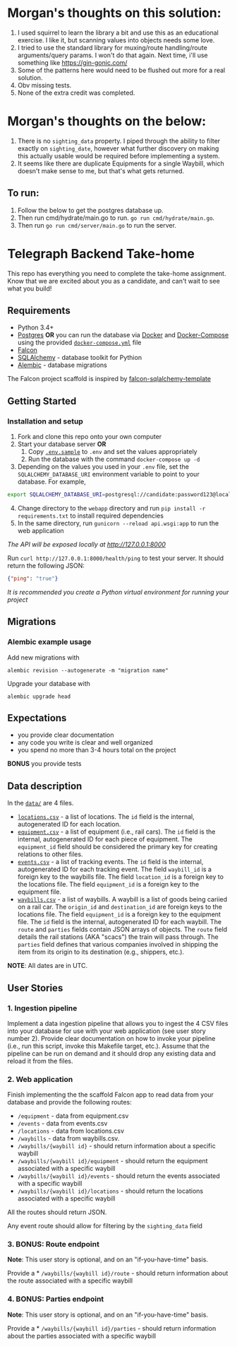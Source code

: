 # Morgan's thoughts on this solution:
1. I used squirrel to learn the library a bit and use this as an educational exercise. I like it, but scanning values into objects needs some love.
2. I tried to use the standard library for muxing/route handling/route arguments/query params. I won't do that again. Next time, i'll use something like https://gin-gonic.com/
3. Some of the patterns here would need to be flushed out more for a real solution.
4. Obv missing tests.
5. None of the extra credit was completed.

# Morgan's thoughts on the below:
1. There is no `sighting_data` property. I piped through the ability to filter exactly on `sighting_date`, however what further discovery on making this actually usable would be required before implementing a system.
2. It seems like there are duplicate Equipments for a single Waybill, which doesn't make sense to me, but that's what gets returned.

## To run:
1. Follow the below to get the postgres database up. 
2. Then run cmd/hydrate/main.go to run. `go run cmd/hydrate/main.go`. 
3. Then run `go run cmd/server/main.go` to run the server. 

# Telegraph Backend Take-home

This repo has everything you need to complete the take-home assignment. Know that we are excited about you as a candidate, and can't wait to see what you build!

## Requirements

- Python 3.4+
- [Postgres](https://www.postgresql.org) **OR** you can run the database via [Docker](https://www.docker.com) and [Docker-Compose](https://docs.docker.com/compose/) using the provided [`docker-compose.yml`](./docker-compose.yml) file
- [Falcon](https://falcon.readthedocs.io/en/stable/)
- [SQLAlchemy](https://www.sqlalchemy.org) - database toolkit for Pythion
- [Alembic](https://alembic.sqlalchemy.org/en/latest/) - database migrations

The Falcon project scaffold is inspired by [falcon-sqlalchemy-template](https://github.com/tomlaszczuk/falcon-sqlalchemy-template)

## Getting Started

### Installation and setup

1. Fork and clone this repo onto your own computer
2. Start your database server
    **OR**
    1. Copy [`.env.sample`](./.env.sample) to `.env` and set the values appropriately
    2. Run the database with the command `docker-compose up -d`
3. Depending on the values you used in your `.env` file, set the `SQLALCHEMY_DATABASE_URI` environment variable to point to your database. For example,
  ```bash
  export SQLALCHEMY_DATABASE_URI=postgresql://candidate:password123@localhost:5432/takehome
  ``` 
4. Change directory to the `webapp` directory and run `pip install -r requirements.txt` to install required dependencies
5. In the same directory, run `gunicorn --reload api.wsgi:app` to run the web application

*The API will be exposed locally at http://127.0.0.1:8000*

Run `curl http://127.0.0.1:8000/health/ping` to test your server. It should return the following JSON:

```json
{"ping": "true"}
```

*It is recommended you create a Python virtual environment for running your project*

## Migrations

### Alembic example usage 
Add new migrations with

```
alembic revision --autogenerate -m "migration name"
```

Upgrade your database with

```
alembic upgrade head
```

## Expectations

* you provide clear documentation
* any code you write is clear and well organized
* you spend no more than 3-4 hours total on the project

**BONUS** you provide tests

## Data description

In the [`data/`](./data) are 4 files.

- [`locations.csv`](./data/locations.csv) - a list of locations. The `id` field is the internal, autogenerated ID for each location. 
- [`equipment.csv`](./data/equipment.csv) - a list of equipment (i.e., rail cars). The `id` field is the internal, autogenerated ID for each piece of equipment. The `equipment_id` field should be considered the primary key for creating relations to other files.
- [`events.csv`](./data/events.csv) - a list of tracking events. The `id` field is the internal, autogenerated ID for each tracking event. The field `waybill_id` is a foreign key to the waybills file. The field `location_id` is a foreign key to the locations file. The field `equipment_id` is a foreign key to the equipment file.
- [`waybills.csv`](./data/waybills.csv) - a list of waybills. A waybill is a list of goods being cariied on a rail car. The `origin_id` and `destination_id` are foreign keys to the locations file. The field `equipment_id` is a foreign key to the equipment file. The `id` field is the internal, autogenerated ID for each waybill. The `route` and `parties` fields contain JSON arrays of objects. The `route` field details the rail stations (AKA "scacs") the train will pass through. The `parties` field defines that various companies involved in shipping the item from its origin to its destination (e.g., shippers, etc.).

**NOTE**: All dates are in UTC.

## User Stories


### 1. Ingestion pipeline

Implement a data ingestion pipeline that allows you to ingest the 4 CSV files into your database for use with your web application (see user story number 2). Provide clear documentation on how to invoke your pipeline (i.e., run this script, invoke this Makefile target, etc.). Assume that the pipeline can be run on demand and it should drop any existing data and reload it from the files.

### 2. Web application

Finish implementing the the scaffold Falcon app to read data from your database and provide the following routes:

* `/equipment` - data from equipment.csv
* `/events` - data from events.csv
* `/locations` - data from locations.csv
* `/waybills` - data from waybills.csv.
* `/waybills/{waybill id}` - should return information about a specific waybill
* `/waybills/{waybill id}/equipment` - should return the equipment associated with a specific waybill
* `/waybills/{waybill id}/events` - should return the events associated with a specific waybill
* `/waybills/{waybill id}/locations` - should return the locations associated with a specific waybill

All the routes should return JSON.

Any event route should allow for filtering by the `sighting_data` field

### 3. **BONUS**: Route endpoint

**Note**: This user story is optional, and on an "if-you-have-time" basis.

Provide a * `/waybills/{waybill id}/route` - should return information about the route associated with a specific waybill

### 4. **BONUS**: Parties endpoint

**Note**: This user story is optional, and on an "if-you-have-time" basis.

Provide a * `/waybills/{waybill id}/parties` - should return information about the parties associated with a specific waybill

